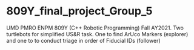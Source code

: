 # 809Y_final_project_Group_5
UMD PMRO ENPM 809Y (C++ Robotic Programming) Fall AY2021.  Two turtlebots for simplified US&amp;R task. One to find ArUco Markers (explorer) and one to to conduct triage in order of Fiducial IDs (follower)
